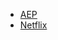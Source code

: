 - [AEP](https://www.kaggle.com/code/robikscube/time-series-forecasting-with-machine-learning-yt/input)
- [Netflix](https://www.kaggle.com/datasets/anandshaw2001/netflix-movies-and-tv-shows/code)